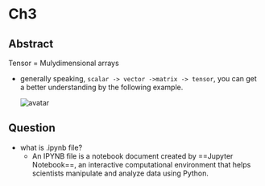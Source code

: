 # Ch3

## Abstract

Tensor = Mulydimensional arrays

- generally speaking, `scalar -> vector ->matrix -> tensor`, you can get a better understanding by the following example.

    ![avatar](https://dsm04pap003files.storage.live.com/y4mVfz_HlDlBFxe10vPoXl2K_EkUBchdD0z0QEw8xKIJuXAFaXiDMGnP-KoH9mcbutG7PAvwBrrhwxLdxYrPc8O989f_ethySfaYv6yBeBjlV8qEZ_YVB5M2iYXDx1qBYdKKv-BuAzMnjWPnJhMnLngPM_pgASEwp3KQEm1URi5Lw_KilZl-Nv9WD3soikWe3Fn?width=977&height=336&cropmode=none)

## Question

- what is .ipynb file?
  - An IPYNB file is a notebook document created by ==Jupyter Notebook==, an interactive computational environment that helps scientists manipulate and analyze data using Python.
